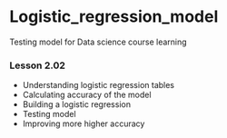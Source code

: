 # Logistic_regression_model

Testing model for Data science course learning
### Lesson 2.02 
- Understanding logistic regression tables
- Calculating accuracy of the model
- Building a logistic regression
- Testing model
- Improving more higher accuracy 
